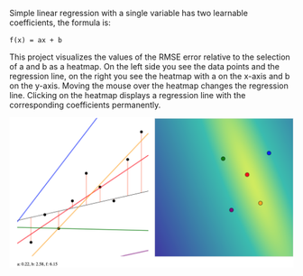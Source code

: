 Simple linear regression with a single variable has two learnable coefficients,
the formula is:

```
f(x) = ax + b
```

This project visualizes the values of the RMSE error relative to the selection
of a and b as a heatmap. On the left side you see the data points and the
regression line, on the right you see the heatmap with a on the x-axis and b on
the y-axis.
Moving the mouse over the heatmap changes the regression line.
Clicking on the heatmap displays a regression line with the corresponding
coefficients permanently.

![Screenshot](/screenshot.png?raw=true)
